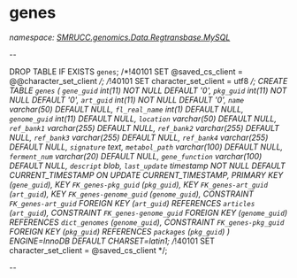 ﻿# genes
_namespace: [SMRUCC.genomics.Data.Regtransbase.MySQL](./index.md)_

--
 
 DROP TABLE IF EXISTS `genes`;
 /*!40101 SET @saved_cs_client = @@character_set_client */;
 /*!40101 SET character_set_client = utf8 */;
 CREATE TABLE `genes` (
 `gene_guid` int(11) NOT NULL DEFAULT '0',
 `pkg_guid` int(11) NOT NULL DEFAULT '0',
 `art_guid` int(11) NOT NULL DEFAULT '0',
 `name` varchar(50) DEFAULT NULL,
 `fl_real_name` int(1) DEFAULT NULL,
 `genome_guid` int(11) DEFAULT NULL,
 `location` varchar(50) DEFAULT NULL,
 `ref_bank1` varchar(255) DEFAULT NULL,
 `ref_bank2` varchar(255) DEFAULT NULL,
 `ref_bank3` varchar(255) DEFAULT NULL,
 `ref_bank4` varchar(255) DEFAULT NULL,
 `signature` text,
 `metabol_path` varchar(100) DEFAULT NULL,
 `ferment_num` varchar(20) DEFAULT NULL,
 `gene_function` varchar(100) DEFAULT NULL,
 `descript` blob,
 `last_update` timestamp NOT NULL DEFAULT CURRENT_TIMESTAMP ON UPDATE CURRENT_TIMESTAMP,
 PRIMARY KEY (`gene_guid`),
 KEY `FK_genes-pkg_guid` (`pkg_guid`),
 KEY `FK_genes-art_guid` (`art_guid`),
 KEY `FK_genes-genome_guid` (`genome_guid`),
 CONSTRAINT `FK_genes-art_guid` FOREIGN KEY (`art_guid`) REFERENCES `articles` (`art_guid`),
 CONSTRAINT `FK_genes-genome_guid` FOREIGN KEY (`genome_guid`) REFERENCES `dict_genomes` (`genome_guid`),
 CONSTRAINT `FK_genes-pkg_guid` FOREIGN KEY (`pkg_guid`) REFERENCES `packages` (`pkg_guid`)
 ) ENGINE=InnoDB DEFAULT CHARSET=latin1;
 /*!40101 SET character_set_client = @saved_cs_client */;
 
 --




